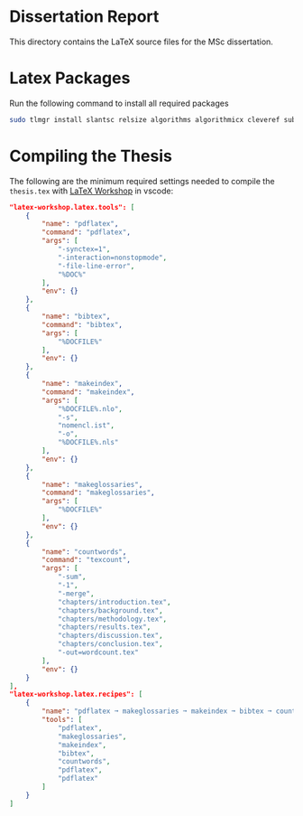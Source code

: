 # Dissertation Report

This directory contains the LaTeX source files for the MSc dissertation.

# Latex Packages

Run the following command to install all required packages

```bash
sudo tlmgr install slantsc relsize algorithms algorithmicx cleveref subfigure lipsum multirow makecell enumitem glossaries nomencl tocbibind appendix todonotes texcount
```

# Compiling the Thesis

The following are the minimum required settings needed to compile the `thesis.tex` with [LaTeX Workshop](https://marketplace.visualstudio.com/items?itemName=James-Yu.latex-workshop) in vscode:
```json
"latex-workshop.latex.tools": [
    {
        "name": "pdflatex",
        "command": "pdflatex",
        "args": [
            "-synctex=1",
            "-interaction=nonstopmode",
            "-file-line-error",
            "%DOC%"
        ],
        "env": {}
    },
    {
        "name": "bibtex",
        "command": "bibtex",
        "args": [
            "%DOCFILE%"
        ],
        "env": {}
    },
    {
        "name": "makeindex",
        "command": "makeindex",
        "args": [
            "%DOCFILE%.nlo",
            "-s",
            "nomencl.ist",
            "-o",
            "%DOCFILE%.nls"
        ],
        "env": {}
    },
    {
        "name": "makeglossaries",
        "command": "makeglossaries",
        "args": [
            "%DOCFILE%"
        ],
        "env": {}
    },
    {
        "name": "countwords",
        "command": "texcount",
        "args": [
            "-sum",
            "-1",
            "-merge",
            "chapters/introduction.tex",
            "chapters/background.tex",
            "chapters/methodology.tex",
            "chapters/results.tex",
            "chapters/discussion.tex",
            "chapters/conclusion.tex",
            "-out=wordcount.tex"
        ],
        "env": {}
    }
],
"latex-workshop.latex.recipes": [
    {
        "name": "pdflatex ➞ makeglossaries ➞ makeindex ➞ bibtex ➞ countwords ➞ pdflatex`×2",
        "tools": [
            "pdflatex",
            "makeglossaries",
            "makeindex",
            "bibtex",
            "countwords",
            "pdflatex",
            "pdflatex"
        ]
    }
]
```
